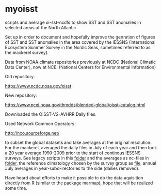 # myoisst
scripts and average oi-sst-ncdfs to show SST and SST anomalies in selected areas of the North Atlantic

Set up in order to document and hopefully improve the genration of figures of SST and SST anomalies in the area covered by the IESSNS (International Ecosystem Summer Survey in the Nordic Seas, sometimes referred to as the mackerel survey).

Data from NOAA climate repositories previously at NCDC (National Climatic Data Center), now at NCEI (National Centers for Environmental Information)

Old repository:

https://www.ncdc.noaa.gov/oisst

New repository:

https://www.ncei.noaa.gov/thredds/blended-global/oisst-catalog.html

Downloaded the OISST-V2-AVHRR Daily files.

Used Network Common Operators:

http://nco.sourceforge.net/

to subset the global datasets and take averages at the original resolution. For the mackerel,  averaged the daily files in July of each year and then took a 20 year average 1990-2009 prior to the start of continous IESSNS surveys. See legacy scripts in this [folder](nco-scripts) and the averages as nc-files in [folder](macArea), the reference climatology chosen by the survey group as [file](macArea/ave_m07.nc), annual July averages in year-subd-irectories to the side (dailies removed).

Have heard about efforts to make it possible to do the data aquisition directly from R (similar to the package marmap), hope that will be realized some time.

